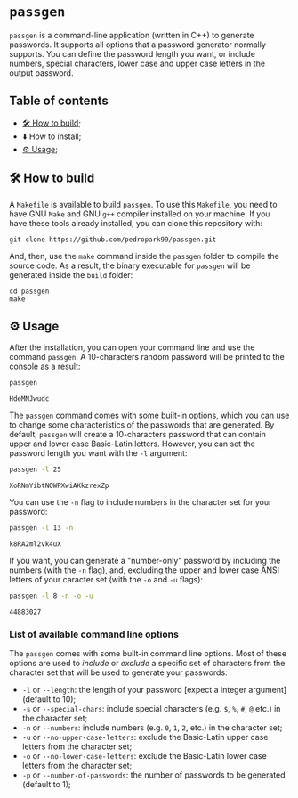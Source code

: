# `passgen`
`passgen` is a command-line application (written in C++) to generate passwords. It supports all options that a password generator normally supports. You can define the password length you want, or include numbers, special characters, lower case and upper case letters in the output password.

## Table of contents

- [🛠 How to build](#🛠-how-to-build);
- ⬇️ How to install;
- [⚙️ Usage](#⚙️-usage);

## 🛠 How to build

A `Makefile` is available to build `passgen`. To use this `Makefile`, you need to have GNU `Make` and GNU `g++` compiler installed on your machine. If you have these tools already installed, you can clone this repository with:

```
git clone https://github.com/pedropark99/passgen.git
```

And, then, use the `make` command inside the `passgen` folder to compile the source code. As a result, the binary executable for `passgen` will be generated inside the `build` folder:

```
cd passgen
make
```

## ⚙️ Usage

After the installation, you can open your command line and use the command `passgen`. A 10-characters random password will be printed to the console as a result:

```sh
passgen
```
```
HdeMNJwudc
```

The `passgen` command comes with some built-in options, which you can use to change some characteristics of the passwords that are generated. By default, `passgen` will create a 10-characters password that can contain upper and lower case Basic-Latin letters. However, you can set the password length you want with the `-l` argument:

```sh
passgen -l 25
```
```
XoRNmYibtNOWPXwiAKkzrexZp
```

You can use the `-n` flag to include numbers in the character set for your password:

```sh
passgen -l 13 -n
```
```
k8RA2ml2vk4uX
```

If you want, you can generate a "number-only" password by including the numbers (with the `-n` flag), and, excluding the upper and lower case ANSI letters of your caracter set (with the `-o` and `-u` flags):

```sh
passgen -l 8 -n -o -u
```
```
44883027
```

### List of available command line options

The `passgen` comes with some built-in command line options. Most of these options are used to *include* or *exclude* a specific set of characters from the character set that will be used to generate your passwords:

- `-l` or `--length`: the length of your password [expect a integer argument] (default to 10);
- `-s` or `--special-chars`: include special characters (e.g. `$`, `%`, `#`, `@` etc.) in the character set;
- `-n` or `--numbers`: include numbers (e.g. `0`, `1`, `2`, etc.) in the character set;
- `-u` or `--no-upper-case-letters`: exclude the Basic-Latin upper case letters from the character set;
- `-o` or `--no-lower-case-letters`: exclude the Basic-Latin lower case letters from the character set;
- `-p` or `--number-of-passwords`: the number of passwords to be generated (default to 1);

